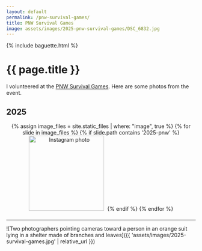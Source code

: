 ```yaml
---
layout: default
permalink: /pnw-survival-games/
title: PNW Survival Games
image: assets/images/2025-pnw-survival-games/DSC_6832.jpg
---
```


{% include baguette.html %}

<h1>{{ page.title }}</h1>

I volunteered at the [PNW Survival Games](https://www.pnwsurvivalgames.com/). Here are some photos from the event.

## 2025

<div class="gallery" style="text-align: center;">
{% assign image_files = site.static_files | where: "image", true %}
{% for slide in image_files %}
    {% if slide.path contains '2025-pnw' %}
        <a href="{{ slide.path }}"><img src="{{ slide.path }}" width="200" style="margin: 0 5px 10px 0" alt="Instagram photo"/></a>
    {% endif %}  
{% endfor %}
    <script>
        window.addEventListener('load', function() {
        baguetteBox.run('.gallery');
        });
    </script>
</div>

<hr>

![Two photographers pointing cameras toward a person in an orange suit lying in a shelter made of branches and leaves]({{ 'assets/images/2025-survival-games.jpg' | relative_url }})